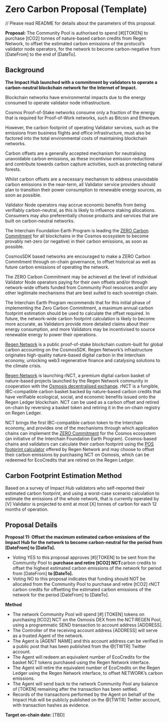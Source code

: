 # Zero Carbon Proposal (Template)

// Please read README for details about the parameters of this proposal.

**Proposal:** The Community Pool is authorised to spend [#][TOKEN]  to purchase [tCO2] tonnes of nature-based carbon credits from Regen Network, to offset the estimated carbon emissions of the protocol’s validator node operators, for the network to become carbon-negative from [DateFrom] to the end of [DateTo].

## **Background**

**The Impact Hub launched with a commitment by validators to operate a carbon-neutral blockchain network for the Internet of Impact.**

Blockchain networks have environmental impacts due to the energy consumed to operate validator node infrastructure.

Cosmos Proof-of-Stake networks consume only a fraction of the energy that is required for Proof-of-Work networks, such as Bitcoin and Ethereum.

However, the carbon footprint of operating Validator services, such as the emissions from business flights and office infrastructure, must also be factored into the total environmental costs of maintaining blockchain networks.

Carbon offsets are a generally accepted mechanism for neutralising unavoidable carbon emissions, as these incentivise emission reductions and contribute towards carbon capture activities, such as protecting natural forests.

Whilst carbon offsets are a necessary mechanism to address unavoidable carbon emissions in the near-term, all Validator service providers should plan to transition their power consumption to renewable energy sources, as soon as possible.

Validator Node operators may accrue economic benefits from being verifiably carbon-neutral, as this is likely to influence staking allocations. Consumers may also preferentially choose products and services that are built on carbon-neutral networks.

The Interchain Foundation Earth Program is leading the [ZERO Carbon Commitment](https://earthstate.ixo.world/zero/) for all blockchains in the Cosmos ecosystem to become provably net-zero (or negative) in their carbon emissions, as soon as possible.

CosmosSDK based networks are encouraged to make a ZERO Carbon Commitment through on-chain governance, to offset historical as well as future carbon emissions of operating the network.

The ZERO Carbon Commitment may be achieved at the level of individual Validator Node operators paying for their own offsets and/or through network-wide offsets funded from Community Pool resources and/or any other legitimate mechanisms that are best suited to each sovereign chain.

The Interchain Earth Program recommends that for this initial phase of implementing the Zero Carbon Commitment, a maximum annual carbon footprint estimation should be used to calculate the offset required. In future, the network-wide carbon footprint calculation is likely to become more accurate, as Validators provide more detailed claims about their energy consumption, and more Validators may be incentivised to source renewable energy to power their operations.

[Regen Network](http://regen.network/) is a public proof-of-stake blockchain custom-built for global carbon accounting on the CosmosSDK. Regen Network’s infrastructure originates high-quality nature-based digital carbon in the Interchain economy, unlocking web3 regenerative finance and catalysing solutions to the climate crisis.[](http://regen.network/)

[Regen Network](http://regen.network/) is launching rNCT, a premium digital carbon basket of nature-based projects launched by the Regen Network community in cooperation with the [Osmosis decentralised exchange](https://osmosis.zone/). rNCT is a fungible, IBC-compatible carbon basket backed by nature-based carbon credits that have verifiable ecological, social, and economic benefits issued onto the Regen Ledger blockchain. NCT can be used as a carbon offset and retired on-chain by reversing a basket token and retiring it in the on-chain registry on Regen Ledger.

NCT brings the first IBC-compatible carbon token to the Interchain economy, and provides one of the mechanisms through which application chains can implement the [ZERO Commitment](https://earthstate.ixo.world/zero/) for the Cosmos ecosystem (an initiative of the Interchain Foundation Earth Program). Cosmos-based chains and validators can calculate their carbon footprint using the [POS footprint calculator](https://github.com/bicowg/bicowg/tree/main/Validator-and-protocol-carbon-footprint-methods-and-analysis) offered by Regen Network and may choose to offset their carbon emissions by purchasing NCT on Osmosis, which can be redeemed for EcoCredits that are retired on the Regen Ledger.

## Carbon Footprint Estimation Method

Based on a survey of Impact Hub validators who self-reported their estimated carbon footprint, and using a worst-case scenario calculation to estimate the emissions of the whole network, that is currently operated by [V] Validator is projected to emit at most [X] tonnes of carbon for each 12 months of operation.

## **Proposal Details**

**Proposal 11: Offset the maximum estimated carbon emissions of the Impact Hub for the network to become carbon-neutral for the period from [DateFrom] to [DateTo].**

- Voting YES to this proposal approves [#][TOKEN] to be sent from the Community Pool to **purchase and retire [tCO2] NCT**carbon credits to offset the highest estimated carbon emissions of the network for period from [DateFrom] **to [DateTo].**
- Voting NO to this proposal indicates that funding should NOT be allocated from the Community Pool to purchase and retire [tCO2] rNCT carbon credits for offsetting the estimated carbon emissions of the network for the period [DateFrom] to [DateTo].

**Method**

- The network Community Pool will spend [#] [TOKEN] tokens on purchasing [tCO2] NCT on the Osmosis DEX from the NCT:REGEN Pool, using a programmatic SEND transaction to account address [ADDRESS].
- The Controller of the receiving account address [ADDRESS] will serve as a trusted Agent of the network.
- The Agent is [AGENT NAME] and this account address can be verified in a public post that has been published from the @[TWTR] Twitter account.
- The Agent will redeem an equivalent number of EcoCredits for the basket NCT tokens purchased using the Regen Network interface.
- The Agent will retire the equivalent number of EcoCredits on the Regen Ledger using the Regen Network interface, to offset NETWORK’s carbon emissions.
- The Agent will send back to the network Community Pool any balance of [TOKEN] remaining after the transaction has been settled.
- Records of the transactions performed by the Agent on behalf of the Impact Hub will be publicly published on the @[TWTR] Twitter account, with transaction hashes as evidence.

**Target on-chain date:** [TBD]


